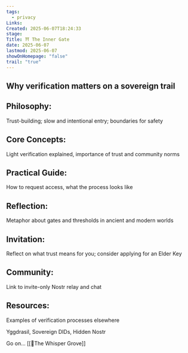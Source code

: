 ```yaml
---
tags:
  - privacy
Links: 
Created: 2025-06-07T18:24:33
stage: 
Title: ⛩ The Inner Gate
date: 2025-06-07
lastmod: 2025-06-07
showOnHomepage: "false"
trail: "true"
---
```

## Why verification matters on a sovereign trail

## Philosophy: 
Trust-building; slow and intentional entry; boundaries for safety

## Core Concepts: 
Light verification explained, importance of trust and community norms

## Practical Guide: 
How to request access, what the process looks like

## Reflection:
Metaphor about gates and thresholds in ancient and modern worlds

## Invitation: 
Reflect on what trust means for you; consider applying for an Elder Key

## Community: 
Link to invite-only Nostr relay and chat

## Resources: 
Examples of verification processes elsewhere

Yggdrasil, Sovereign DIDs, Hidden Nostr

Go on... [[🍃The Whisper Grove]]